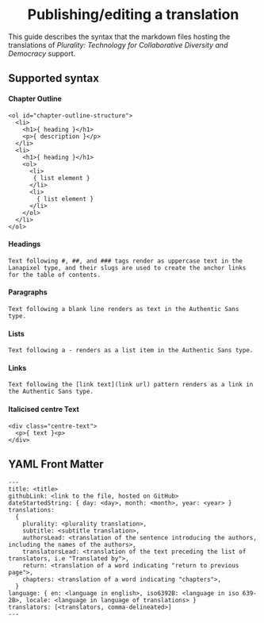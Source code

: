 <div align="center" style="margin-top: 5px; margin-bottom: 10px;">
  <h1>Publishing/editing a translation</h1>
</div>

This guide describes the syntax that the markdown files hosting the translations of _Plurality: Technology for Collaborative Diversity and Democracy_ support.

## Supported syntax

#### Chapter Outline

```
<ol id="chapter-outline-structure">
  <li>
    <h1>{ heading }</h1>
    <p>{ description }</p>
  </li>
  <li>
    <h1>{ heading }</h1>
    <ol>
      <li>
       { list element }
      </li>
      <li>
        { list element }
      </li>
    </ol>
  </li>
</ol>
```

#### Headings

```
Text following #, ##, and ### tags render as uppercase text in the Lanapixel type, and their slugs are used to create the anchor links for the table of contents.
```

#### Paragraphs

```
Text following a blank line renders as text in the Authentic Sans type.
```

#### Lists

```
Text following a - renders as a list item in the Authentic Sans type.
```

#### Links

```
Text following the [link text](link url) pattern renders as a link in the Authentic Sans type.
```

#### Italicised centre Text

```
<div class="centre-text">
  <p>{ text }<p>
</div>
```

## YAML Front Matter

```
---
title: <title>
githubLink: <link to the file, hosted on GitHub>
dateStartedString: { day: <day>, month: <month>, year: <year> }
translations:
  {
    plurality: <plurality translation>,
    subtitle: <subtitle translation>,
    authorsLead: <translation of the sentence introducing the authors, including the names of the authors>,
    translatorsLead: <translation of the text preceding the list of translators, i.e "Translated by">,
    return: <translation of a word indicating "return to previous page">,
    chapters: <translation of a word indicating "chapters">,
  }
language: { en: <language in english>, iso6392B: <language in iso 639-2B>, locale: <language in language of translations> }
translators: [<translators, comma-delineated>]
---
```
